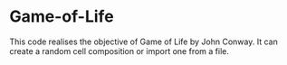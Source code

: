 # Game-of-Life
This code realises the objective of Game of Life by John Conway.
It can create a random cell composition or import one from a file.
